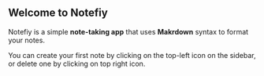 ## Welcome to Notefiy

Notefiy is a simple **note-taking app** that uses **Makrdown** syntax to format your notes.

You can create your first note by clicking on the top-left icon on the sidebar, or delete one by clicking on top right icon.
